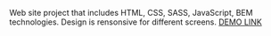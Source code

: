 Web site project that includes HTML, CSS, SASS, JavaScript, BEM technologies. Design is rensonsive for different screens.
[DEMO LINK](https://DenysPolitov.github.io/miami-landing/)
